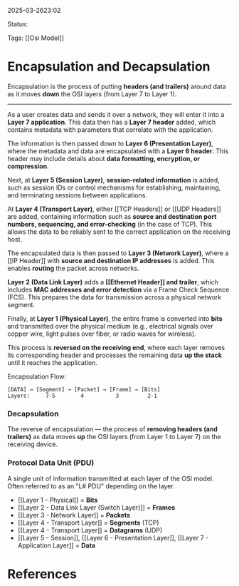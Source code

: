 
2025-03-2623:02

Status:

Tags: [[Osi Model]]


# Encapsulation and Decapsulation

Encapsulation is the process of putting **headers (and trailers)** around data as it moves **down** the OSI layers (from Layer 7 to Layer 1).

---

As a user creates data and sends it over a network, they will enter it into a **Layer 7 application**. This data then has a **Layer 7 header** added, which contains metadata with parameters that correlate with the application.

The information is then passed down to **Layer 6 (Presentation Layer)**, where the metadata and data are encapsulated with a **Layer 6 header**. This header may include details about **data formatting, encryption, or compression**.

Next, at **Layer 5 (Session Layer)**, **session-related information** is added, such as session IDs or control mechanisms for establishing, maintaining, and terminating sessions between applications.

At **Layer 4 (Transport Layer)**, either [[TCP Headers]] or [[UDP Headers]] are added, containing information such as **source and destination port numbers, sequencing, and error-checking** (in the case of TCP). This allows the data to be reliably sent to the correct application on the receiving host.

The encapsulated data is then passed to **Layer 3 (Network Layer)**, where a [[IP Header]] with **source and destination IP addresses** is added. This enables **routing** the packet across networks.

**Layer 2 (Data Link Layer)** adds a **[[Ethernet Header]] and trailer**, which includes **MAC addresses and error detection** via a Frame Check Sequence (FCS). This prepares the data for transmission across a physical network segment.

Finally, at **Layer 1 (Physical Layer)**, the entire frame is converted into **bits** and transmitted over the physical medium (e.g., electrical signals over copper wire, light pulses over fiber, or radio waves for wireless).

This process is **reversed on the receiving end**, where each layer removes its corresponding header and processes the remaining data **up the stack** until it reaches the application.

Encapsulation Flow:

```
[DATA] → [Segment] → [Packet] → [Frame] → [Bits]
Layers:     7-5        4          3         2-1
```

### Decapsulation

The reverse of encapsulation — the process of **removing headers (and trailers)** as data moves **up** the OSI layers (from Layer 1 to Layer 7) on the receiving device.


### Protocol Data Unit (PDU)

A single unit of information transmitted at each layer of the OSI model. Often referred to as an "L# PDU" depending on the layer.

- [[Layer 1 - Physical]] = **Bits**
- [[Layer 2 - Data Link Layer (Switch Layer)]] = **Frames**
- [[Layer 3 - Network Layer]] = **Packets**
- [[Layer 4 - Transport Layer]] = **Segments** (TCP)
- [[Layer 4 - Transport Layer]] = **Datagrams** (UDP)
- [[Layer 5 - Session]], [[Layer 6 - Presentation Layer]], [[Layer 7 - Application Layer]] = **Data**

# References